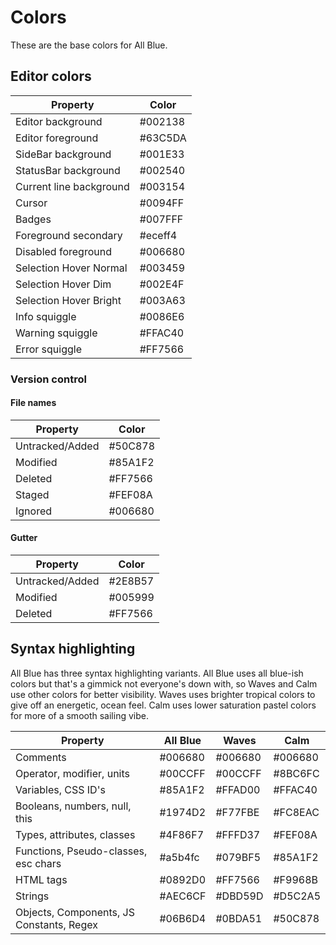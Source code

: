 # Colors

These are the base colors for All Blue.

## Editor colors

| Property                  | Color   |
| ------------------------- | ------- |
| Editor background         | #002138 |
| Editor foreground         | #63C5DA |
| SideBar background        | #001E33 |
| StatusBar background      | #002540 |
| Current line background   | #003154 |
| Cursor                    | #0094FF |
| Badges                    | #007FFF |
| Foreground secondary      | #eceff4 |
| Disabled foreground       | #006680 |
| Selection Hover Normal    | #003459 |
| Selection Hover Dim       | #002E4F |
| Selection Hover Bright    | #003A63 |
| Info squiggle             | #0086E6 |
| Warning squiggle          | #FFAC40 |
| Error squiggle            | #FF7566 |

### Version control

#### File names

| Property        | Color   |
| --------------- | ------- |
| Untracked/Added | #50C878 |
| Modified        | #85A1F2 |
| Deleted         | #FF7566 |
| Staged          | #FEF08A |
| Ignored         | #006680 |

#### Gutter

| Property        | Color   |
| --------------- | ------- |
| Untracked/Added | #2E8B57 |
| Modified        | #005999 |
| Deleted         | #FF7566 |

## Syntax highlighting

All Blue has three syntax highlighting variants.
All Blue uses all blue-ish colors but that's
a gimmick not everyone's down with, so Waves and Calm use
other colors for better visibility. Waves uses brighter tropical colors
to give off an energetic, ocean feel. Calm uses lower saturation
pastel colors for more of a smooth sailing vibe.

| Property                                 | All Blue | Waves   | Calm    |
| ---------------------------------------- | -------- | ------- | ------- |
| Comments                                 | #006680  | #006680 | #006680 |
| Operator, modifier, units                | #00CCFF  | #00CCFF | #8BC6FC |
| Variables, CSS ID's                      | #85A1F2  | #FFAD00 | #FFAC40 |
| Booleans, numbers, null, this            | #1974D2  | #F77FBE | #FC8EAC |
| Types, attributes, classes               | #4F86F7  | #FFFD37 | #FEF08A |
| Functions, Pseudo-classes, esc chars     | #a5b4fc  | #079BF5 | #85A1F2 |
| HTML tags                                | #0892D0  | #FF7566 | #F9968B |
| Strings                                  | #AEC6CF  | #DBD59D | #D5C2A5 |
| Objects, Components, JS Constants, Regex | #06B6D4  | #0BDA51 | #50C878 |
